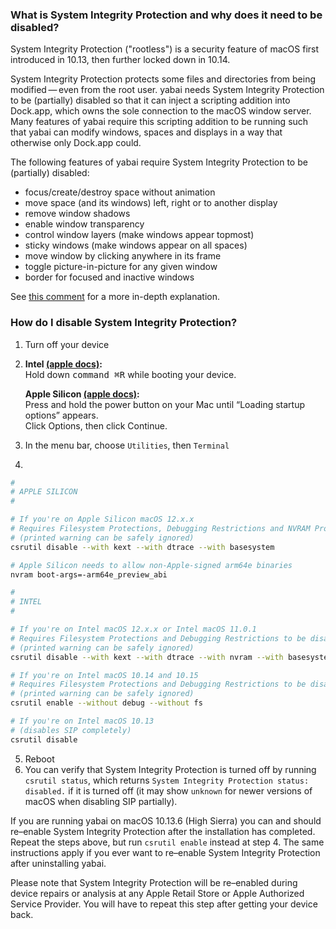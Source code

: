 ### What is System Integrity Protection and why does it need to be disabled?

System Integrity Protection ("rootless") is a security feature of macOS first introduced in 10.13, then further locked down in 10.14.

System Integrity Protection protects some files and directories from being modified&thinsp;—&thinsp;even from the root user. yabai needs System Integrity Protection to be (partially) disabled so that it can inject a scripting addition into Dock.app, which owns the sole connection to the macOS window server. Many features of yabai require this scripting addition to be running such that yabai can modify windows, spaces and displays in a way that otherwise only Dock.app could.

The following features of yabai require System Integrity Protection to be (partially) disabled:

* focus/create/destroy space without animation
* move space (and its windows) left, right or to another display
* remove window shadows
* enable window transparency
* control window layers (make windows appear topmost)
* sticky windows (make windows appear on all spaces)
* move window by clicking anywhere in its frame
* toggle picture-in-picture for any given window
* border for focused and inactive windows

See [this comment](https://github.com/koekeishiya/yabai/issues/798#issuecomment-767084471) for a more in-depth explanation.

### How do I disable System Integrity Protection?

1. Turn off your device
2. **Intel [(apple docs)](https://support.apple.com/en-gb/guide/mac-help/mchl338cf9a8/12.0/mac/12.0):**  
Hold down <kbd>command ⌘</kbd><kbd>R</kbd> while booting your device.  
 
   **Apple Silicon [(apple docs)](https://support.apple.com/en-gb/guide/mac-help/mchl82829c17/12.0/mac/12.0):**  
Press and hold the power button on your Mac until “Loading startup options” appears.  
Click Options, then click Continue.
3. In the menu bar, choose `Utilities`, then `Terminal`
4.
```bash
#
# APPLE SILICON
#

# If you're on Apple Silicon macOS 12.x.x
# Requires Filesystem Protections, Debugging Restrictions and NVRAM Protection to be disabled
# (printed warning can be safely ignored)
csrutil disable --with kext --with dtrace --with basesystem

# Apple Silicon needs to allow non-Apple-signed arm64e binaries 
nvram boot-args=-arm64e_preview_abi

#
# INTEL
#

# If you're on Intel macOS 12.x.x or Intel macOS 11.0.1
# Requires Filesystem Protections and Debugging Restrictions to be disabled (workaround because --without debug does not work)
# (printed warning can be safely ignored)
csrutil disable --with kext --with dtrace --with nvram --with basesystem

# If you're on Intel macOS 10.14 and 10.15
# Requires Filesystem Protections and Debugging Restrictions to be disabled
# (printed warning can be safely ignored)
csrutil enable --without debug --without fs

# If you're on Intel macOS 10.13
# (disables SIP completely)
csrutil disable
```

5. Reboot
6. You can verify that System Integrity Protection is turned off by running `csrutil status`, which returns `System Integrity Protection status: disabled.` if it is turned off (it may show `unknown` for newer versions of macOS when disabling SIP partially).

If you are running yabai on macOS 10.13.6 (High Sierra) you can and should re–enable System Integrity Protection after the installation has completed. Repeat the steps above, but run `csrutil enable` instead at step 4.
The same instructions apply if you ever want to re–enable System Integrity Protection after uninstalling yabai.

Please note that System Integrity Protection will be re–enabled during device repairs or analysis at any Apple Retail Store or Apple Authorized Service Provider. You will have to repeat this step after getting your device back.